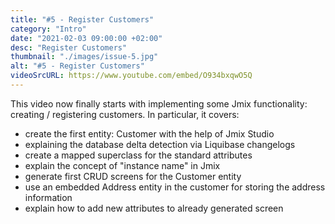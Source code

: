 ```yaml
---
title: "#5 - Register Customers"
category: "Intro"
date: "2021-02-03 09:00:00 +02:00"
desc: "Register Customers"
thumbnail: "./images/issue-5.jpg"
alt: "#5 - Register Customers"
videoSrcURL: https://www.youtube.com/embed/O934bxqwO5Q
---
```


This video now finally starts with implementing some Jmix functionality: creating / registering customers. In particular, it covers:

* create the first entity: Customer with the help of Jmix Studio
* explaining the database delta detection via Liquibase changelogs
* create a mapped superclass for the standard attributes
* explain the concept of "instance name" in Jmix
* generate first CRUD screens for the Customer entity
* use an embedded Address entity in the customer for storing the address information
* explain how to add new attributes to already generated screen